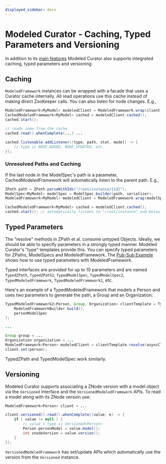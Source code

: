 ```yaml
---
displayed_sidebar: docs
---
```


# Modeled Curator - Caching, Typed Parameters and Versioning

In addition to its [main features](modeled-components.md) Modeled Curator also supports integrated caching, typed parameters and versioning.

## Caching

`ModeledFramework` instances can be wrapped with a facade that uses a Curator cache internally. All read operations use this cache instead of making direct ZooKeeper calls. You can also listen for node changes. E.g.,

```java
ModeledFramework<MyModel> modeledClient = ModeledFramework.wrap(client, myModelSpec);
CachedModeledFramework<MyModel> cached = modeledClient.cached();
cached.start();

// reads come from the cache
cached.read().whenComplete(...) ...

cached.listenable.addListener((type, path, stat, model) -> {
    // type is NODE_ADDED, NODE_UPDATED, etc.
});
```

### Unresolved Paths and Caching

If the last node in the ModelSpec's path is a parameter, CachedModeledFramework will automatically listen to the parent path. E.g.,

```java
ZPath path = ZPath.parseWithIds("/root/instance/{id}");
ModelSpec<MyModel> modelSpec = ModelSpec.builder(path, serializer);
ModeledFramework<MyModel> modeledClient = ModeledFramework.wrap(modelSpec, client, modelSpec);

CachedModeledFramework<MyModel> cached = modeledClient.cached();
cached.start(); // automatically listens to "/root/instance" and below
```

## Typed Parameters

The "resolve" methods in ZPath et al. consume untyped Objects. Ideally, we should be able to specify parameters in a strongly typed manner. Modeled Curator's "type" templates provide this. You can specify typed parameters for ZPaths, ModelSpecs and ModeledFramework. The [Pub-Sub Example](https://github.com/apache/curator/tree/master/curator-examples/src/main/java/pubsub) shows how to use typed parameters with ModeledFramework.

Typed interfaces are provided for up to 10 parameters and are named `TypedZPath`, `TypedZPath2`, `TypedModelSpec`, `TypedModelSpec2`, `TypedModeledFramework`, `TypedModeledFramework2`, etc.

Here's an example of a TypedModeledFramework that models a Person and uses two parameters to generate the path, a Group and an Organization:

```java
TypedModeledFramework2<Person, Group, Organization> clientTemplate = TypedModeledFramework2.from(
    ModeledFrameworkBuilder.build(),
    personModelSpec
);

...

Group group = ...
Organization organization = ...
ModeledFramework<Person> modeledClient = clientTemplate.resolve(asyncClient, group, organization);
client.set(person);
```

TypedZPath and TypedModelSpec work similarly.

## Versioning

Modeled Curator supports associating a ZNode version with a model object via the `Versioned` interface and the `VersionedModeledFramework` APIs. To read a model along with its ZNode version use:

```java
ModeledFramework<Person> client = ...

client.versioned().read().whenComplete((value, e) -> {
    if ( value != null ) {
        // value's type is Versioned<Person>
        Person personModel = value.model();
        int znodeVersion = value.version();
    }
});
```

`VersionedModeledFramework` has set/update APIs which automatically use the version from the `Versioned` instance.
